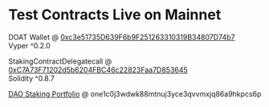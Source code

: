 # Test Contracts Live on Mainnet

DOAT Wallet @ [0xc3e51735D639F6b9F251263310319B34807D74b7](https://explorer.harmony.one/address/0xc3e51735d639f6b9f251263310319b34807d74b7)<br>
Vyper ^0.2.0

StakingContractDelegatecall @ [0xC7A73F71202d5b6204FBC46c22823Faa7D853645](https://explorer.harmony.one/address/0xc7a73f71202d5b6204fbc46c22823faa7d853645)<br>
Solidity ^0.8.7

[DAO Staking Portfolio](https://staking.harmony.one/explore) @ one1c0j3wdwk88mtnuj3yce3qvvmxjq86a9hkpcs6p
